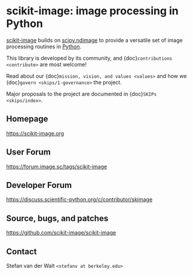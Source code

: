 # scikit-image: image processing in Python

[scikit-image](https://scikit-image.org) builds on
[scipy.ndimage](https://docs.scipy.org/doc/scipy/reference/ndimage.html) to
provide a versatile set of image processing routines in
[Python](https://www.python.org).

This library is developed by its community, and
{doc}`contributions <contribute>` are most welcome!

Read about our {doc}`mission, vision, and values <values>` and how we
{doc}`govern <skips/1-governance>` the project.

Major proposals to the project are documented in {doc}`SKIPs <skips/index>`.

## Homepage

<https://scikit-image.org>

## User Forum

<https://forum.image.sc/tags/scikit-image>

## Developer Forum

<https://discuss.scientific-python.org/c/contributor/skimage>

## Source, bugs, and patches

<https://github.com/scikit-image/scikit-image>

## Contact

Stefan van der Walt `<stefanv at berkeley.edu>`
